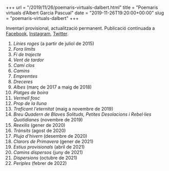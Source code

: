 +++
url = "/2019/11/26/poemaris-virtuals-dalbert.html"
title = "Poemaris virtuals d’Albert Garcia Pascual"
date = "2019-11-26T19:20:00+00:00"
slug = "poemaris-virtuals-dalbert"
+++

Inventari provisional, actualització permanent. Publicació continuada a [Facebook](https://www.facebook.com/albert.garciapascual), [Instagram](https://www.instagram.com/albertgarciapascual/), [Twitter](https://twitter.com/tombatossalator).

1. *Línies roges* (a partir de juliol de 2015)
2. *Fora límits*
3. *Fi de trajecte*
4. *Vent de tardor*
5. *Camí clos*
6. *Camins*
7. *Empremtes*
8. *Dreceres*
9. *Albes* (març de 2017 a maig de 2018)
10. *Platges de boira*
11. *Vermell fosc*
12. *Prop de la lluna*
13. *Traficant l'eternitat* (maig a novembre de 2019)
14. *Breu Quadern de Blaves Solituds, Petites Desolacions i Rebel·lies Quotidianes* (novembre de 2019)
15. *Reexilis* (gener de 2020)
16. *Trànsits* (agost de 2020)
17. *Pluja d’hivern* (desembre de 2020)
18. *Clarors de Primavera* (gener de 2021)
19. *Estius provisionals* (abril de 2021)
20. *Camins dispersos* (juny de 2021)
21. *Dispersions* (octubre de 2021)
22. *Periples* (febrer de 2022)